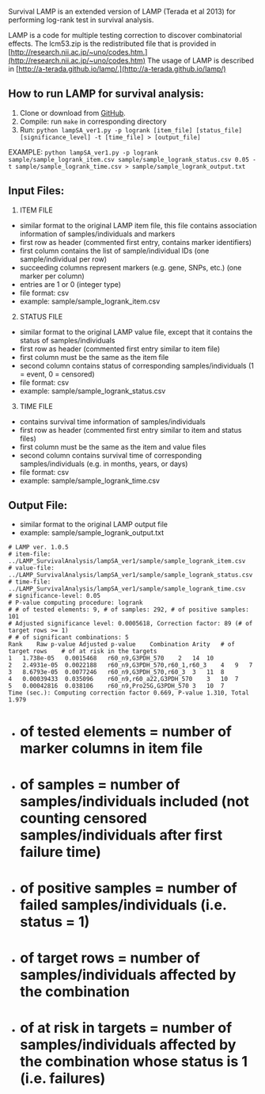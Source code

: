 
Survival LAMP is an extended version of LAMP (Terada et al 2013) for performing log-rank test in survival analysis.

LAMP is a code for multiple testing correction to discover combinatorial effects. The lcm53.zip is the redistributed file that is provided in [http://research.nii.ac.jp/~uno/codes.htm.](http://research.nii.ac.jp/~uno/codes.htm)
The usage of LAMP is described in [http://a-terada.github.io/lamp/.](http://a-terada.github.io/lamp/)


## How to run LAMP for survival analysis:
1. Clone or download from [GitHub](https://github.com/rtrelator/SurvivalLAMP).
2. Compile: run `make` in corresponding directory
3. Run: `python lampSA_ver1.py -p logrank [item_file] [status_file] [significance_level] -t [time_file] > [output_file]`

EXAMPLE: `python lampSA_ver1.py -p logrank sample/sample_logrank_item.csv sample/sample_logrank_status.csv 0.05 -t sample/sample_logrank_time.csv > sample/sample_logrank_output.txt`


## Input Files:
1. ITEM FILE
- similar format to the original LAMP item file, this file contains association information of samples/individuals and markers
- first row as header (commented first entry, contains marker identifiers)
- first column contains the list of sample/individual IDs (one sample/individual per row)
- succeeding columns represent markers (e.g. gene, SNPs, etc.) (one marker per column)
- entries are 1 or 0 (integer type)
- file format: csv
- example: sample/sample_logrank_item.csv


2. STATUS FILE
- similar format to the original LAMP value file, except that it contains the status of samples/individuals
- first row as header (commented first entry similar to item file)
- first column must be the same as the item file 
- second column contains status of corresponding samples/individuals (1 = event, 0 = censored)
- file format: csv
- example: sample/sample_logrank_status.csv


3. TIME FILE
- contains survival time information of samples/individuals
- first row as header (commented first entry similar to item and status files)
- first column must be the same as the item and value files 
- second column contains survival time of corresponding samples/individuals (e.g. in months, years, or days)
- file format: csv
- example: sample/sample_logrank_time.csv


## Output File:
- similar format to the original LAMP output file
- example: sample/sample_logrank_output.txt
```
# LAMP ver. 1.0.5
# item-file: ../LAMP_SurvivalAnalysis/lampSA_ver1/sample/sample_logrank_item.csv
# value-file: ../LAMP_SurvivalAnalysis/lampSA_ver1/sample/sample_logrank_status.csv
# time-file: ../LAMP_SurvivalAnalysis/lampSA_ver1/sample/sample_logrank_time.csv
# significance-level: 0.05
# P-value computing procedure: logrank
# # of tested elements: 9, # of samples: 292, # of positive samples: 101
# Adjusted significance level: 0.0005618, Correction factor: 89 (# of target rows >= 1)
# # of significant combinations: 5
Rank	Raw p-value	Adjusted p-value	Combination	Arity	# of target rows	# of at risk in the targets
1	1.738e-05	0.0015468	r60_n9,G3PDH_570	2	14	10
2	2.4931e-05	0.0022188	r60_n9,G3PDH_570,r60_1,r60_3	4	9	7
3	8.6793e-05	0.0077246	r60_n9,G3PDH_570,r60_3	3	11	8
4	0.00039433	0.035096	r60_n9,r60_a22,G3PDH_570	3	10	7
5	0.00042816	0.038106	r60_n9,Pro25G,G3PDH_570	3	10	7
Time (sec.): Computing correction factor 0.669, P-value 1.310, Total 1.979
```
- # of tested elements = number of marker columns in item file
- # of samples = number of samples/individuals included (not counting censored samples/individuals after first failure time)
- # of positive samples = number of failed samples/individuals (i.e. status = 1)
- # of target rows = number of samples/individuals affected by the combination
- # of at risk in targets = number of samples/individuals affected by the combination whose status is 1 (i.e. failures)

